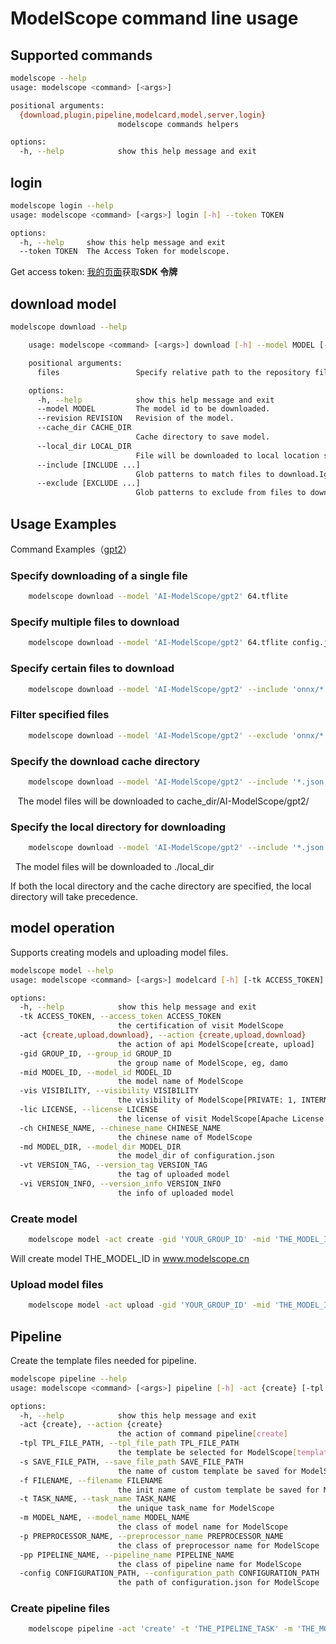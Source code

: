# ModelScope command line usage
## Supported commands
```bash
modelscope --help
usage: modelscope <command> [<args>]

positional arguments:
  {download,plugin,pipeline,modelcard,model,server,login}
                        modelscope commands helpers

options:
  -h, --help            show this help message and exit

```
## login
```bash
modelscope login --help
usage: modelscope <command> [<args>] login [-h] --token TOKEN

options:
  -h, --help     show this help message and exit
  --token TOKEN  The Access Token for modelscope.
```
Get access token: [我的页面](https://modelscope.cn/my/myaccesstoken)获取**SDK 令牌**


## download model
```bash
modelscope download --help

    usage: modelscope <command> [<args>] download [-h] --model MODEL [--revision REVISION] [--cache_dir CACHE_DIR] [--local_dir LOCAL_DIR] [--include [INCLUDE ...]] [--exclude [EXCLUDE ...]] [files ...]

    positional arguments:
      files                 Specify relative path to the repository file(s) to download.(e.g 'tokenizer.json', 'onnx/decoder_model.onnx').

    options:
      -h, --help            show this help message and exit
      --model MODEL         The model id to be downloaded.
      --revision REVISION   Revision of the model.
      --cache_dir CACHE_DIR
                            Cache directory to save model.
      --local_dir LOCAL_DIR
                            File will be downloaded to local location specified bylocal_dir, in this case, cache_dir parameter will be ignored.
      --include [INCLUDE ...]
                            Glob patterns to match files to download.Ignored if file is specified
      --exclude [EXCLUDE ...]
                            Glob patterns to exclude from files to download.Ignored if file is specified
```
## Usage Examples

Command Examples（[gpt2](https://www.modelscope.cn/models/AI-ModelScope/gpt2/files)）

### Specify downloading of a single file
```bash
    modelscope download --model 'AI-ModelScope/gpt2' 64.tflite
```

### Specify multiple files to download
```bash
    modelscope download --model 'AI-ModelScope/gpt2' 64.tflite config.json
```
### Specify certain files to download 
```bash
    modelscope download --model 'AI-ModelScope/gpt2' --include 'onnx/*' '*.tflite'
```
### Filter specified files
```bash
    modelscope download --model 'AI-ModelScope/gpt2' --exclude 'onnx/*' '*.tflite' 
```
### Specify the download cache directory
```bash
    modelscope download --model 'AI-ModelScope/gpt2' --include '*.json' --cache_dir './cache_dir'
```
   The model files will be downloaded to cache\_dir/AI-ModelScope/gpt2/

### Specify the local directory for downloading    
```bash
    modelscope download --model 'AI-ModelScope/gpt2' --include '*.json' --cache_dir './local_dir'
```
  The model files will be downloaded to ./local\_dir

If both the local directory and the cache directory are specified, the local directory will take precedence.

## model operation
Supports creating models and uploading model files.
```bash
modelscope model --help
usage: modelscope <command> [<args>] modelcard [-h] [-tk ACCESS_TOKEN] -act {create,upload,download} [-gid GROUP_ID] -mid MODEL_ID [-vis VISIBILITY] [-lic LICENSE] [-ch CHINESE_NAME] [-md MODEL_DIR] [-vt VERSION_TAG] [-vi VERSION_INFO]

options:
  -h, --help            show this help message and exit
  -tk ACCESS_TOKEN, --access_token ACCESS_TOKEN
                        the certification of visit ModelScope
  -act {create,upload,download}, --action {create,upload,download}
                        the action of api ModelScope[create, upload]
  -gid GROUP_ID, --group_id GROUP_ID
                        the group name of ModelScope, eg, damo
  -mid MODEL_ID, --model_id MODEL_ID
                        the model name of ModelScope
  -vis VISIBILITY, --visibility VISIBILITY
                        the visibility of ModelScope[PRIVATE: 1, INTERNAL:3, PUBLIC:5]
  -lic LICENSE, --license LICENSE
                        the license of visit ModelScope[Apache License 2.0|GPL-2.0|GPL-3.0|LGPL-2.1|LGPL-3.0|AFL-3.0|ECL-2.0|MIT]
  -ch CHINESE_NAME, --chinese_name CHINESE_NAME
                        the chinese name of ModelScope
  -md MODEL_DIR, --model_dir MODEL_DIR
                        the model_dir of configuration.json
  -vt VERSION_TAG, --version_tag VERSION_TAG
                        the tag of uploaded model
  -vi VERSION_INFO, --version_info VERSION_INFO
                        the info of uploaded model
```

### Create model
```bash
    modelscope model -act create -gid 'YOUR_GROUP_ID' -mid 'THE_MODEL_ID' -vis 1 -lic 'MIT' -ch '中文名字'
```
Will create model THE_MODEL_ID in www.modelscope.cn

### Upload model files
```bash
    modelscope model -act upload -gid 'YOUR_GROUP_ID' -mid 'THE_MODEL_ID' -md modelfiles/ -vt 'v0.0.1' -vi 'upload model files'
```

## Pipeline
Create the template files needed for pipeline.

```bash
modelscope pipeline --help
usage: modelscope <command> [<args>] pipeline [-h] -act {create} [-tpl TPL_FILE_PATH] [-s SAVE_FILE_PATH] [-f FILENAME] -t TASK_NAME [-m MODEL_NAME] [-p PREPROCESSOR_NAME] [-pp PIPELINE_NAME] [-config CONFIGURATION_PATH]

options:
  -h, --help            show this help message and exit
  -act {create}, --action {create}
                        the action of command pipeline[create]
  -tpl TPL_FILE_PATH, --tpl_file_path TPL_FILE_PATH
                        the template be selected for ModelScope[template.tpl]
  -s SAVE_FILE_PATH, --save_file_path SAVE_FILE_PATH
                        the name of custom template be saved for ModelScope
  -f FILENAME, --filename FILENAME
                        the init name of custom template be saved for ModelScope
  -t TASK_NAME, --task_name TASK_NAME
                        the unique task_name for ModelScope
  -m MODEL_NAME, --model_name MODEL_NAME
                        the class of model name for ModelScope
  -p PREPROCESSOR_NAME, --preprocessor_name PREPROCESSOR_NAME
                        the class of preprocessor name for ModelScope
  -pp PIPELINE_NAME, --pipeline_name PIPELINE_NAME
                        the class of pipeline name for ModelScope
  -config CONFIGURATION_PATH, --configuration_path CONFIGURATION_PATH
                        the path of configuration.json for ModelScope
```

### Create pipeline files
```bash
    modelscope pipeline -act 'create' -t 'THE_PIPELINE_TASK' -m 'THE_MODEL_NAME' -pp 'THE_PIPELINE_NAME'
```
